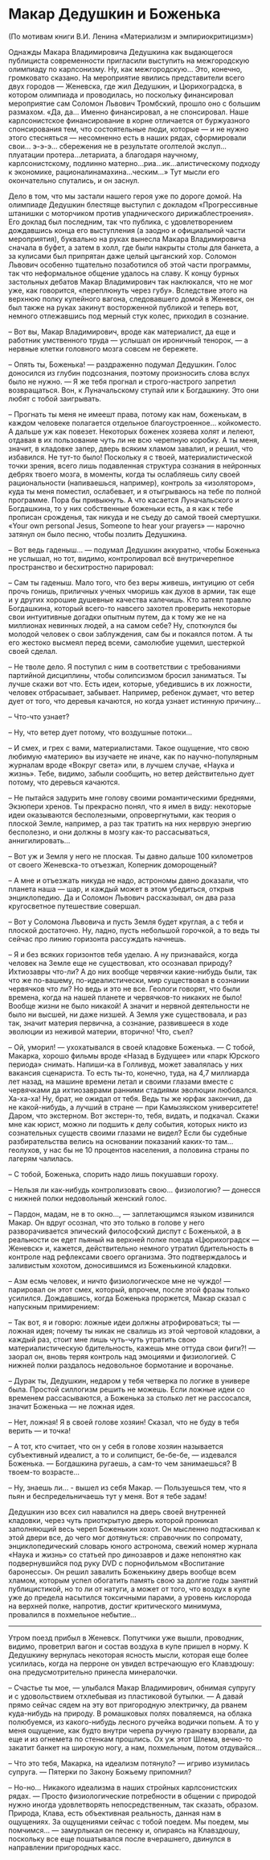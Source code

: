 # Макар Дедушкин и Боженька

(По мотивам книги В.И. Ленина «Материализм и эмпириокритицизм»)

Однажды Макара Владимировича Дедушкина как выдающегося публициста современности пригласили выступить на межгородскую олимпиаду по карлсонизму. Ну, как межгородскую… Это, конечно, громковато сказано. На мероприятие явились представители всего двух городов — Женевска, где жил Дедушкин, и Цюрихоградска, в котором олимпиада и проводилась, но поскольку финансировал мероприятие сам Соломон Львович Тромбский, прошло оно с большим размахом. «Да, да… Именно финансировал, а не спонсировал. Наше карлсонистское финансирование в корне отличается от буржуазного спонсирования тем, что состоятельные люди, которые — и не нужно этого стесняться — несомненно есть в наших рядах, сформировали  свои… э-э-э… сбережения не в результате оголтелой экслуп…плуатации протера…летариата, а благодаря научному, карлсонистскому, подлинно матерно…риа…ик…алистическому подходу к экономике, рационалинамахина…ческим…» Тут мысли его окончательно спутались, и он заснул.

Дело в том, что мы застали нашего героя уже по дороге домой. На олимпиаде Дедушкин блестяще выступил с докладом «Прогрессивные штанишки с моторчиком против упаднического дирижаблестроения». Его доклад был последним, так что публика, с удовлетворением дождавшись конца его выступления (а заодно и официальной части мероприятия), буквально на руках вынесла Макара Владимировича сначала в буфет, а затем в холл, где были накрыты столы для банкета, а за кулисами был припрятан даже целый цыганский хор. Соломон Львович особенно тщательно позаботился об этой части программы, так что неформальное общение удалось на славу. К концу бурных застольных дебатов Макар Владимирович так наклюкался, что не мог уже, как говорится, «переплюнуть через губу». Вследствие этого на верхнюю полку купейного вагона, следовавшего домой в Женевск, он был также на руках закинут восторженной публикой и теперь вот, немного отлежавшись под мерный стук колес, приходил в сознание.

– Вот вы, Макар Владимирович, вроде как материалист, да еще и работник умственного труда — услышал он ироничный тенорок, — а нервные клетки головного мозга совсем не бережете. 

– Опять ты, Боженька! — раздраженно подумал Дедушкин. Голос доносился из глубин подсознания, поэтому произносить слова вслух было не нужно. — Я же тебя прогнал и строго-настрого запретил возвращаться. Вон, к Луначальскому ступай или к Богдашкину. Это они любят с тобой заигрывать. 

– Прогнать ты меня не имеешт права, потому как нам, боженькам, в каждом человеке полагается отдельное благоустроенное… койкоместо. А дальше уж как повезет. Некоторых боженек хозяева холят и лелеют, отдавая в их пользование чуть ли не всю черепную коробку. А ты меня, значит, в кладовке запер, дверь всяким хламом завалил, и решил, что избавился. Не тут-то было! Поскольку я с твоей, материалистической точки зрения, всего лишь подавленная структура сознания в нейронных дебрях твоего мозга, в моменты, когда ты ослабляешь силу своей рациональности (напиваешься, например), контроль за «изолятором», куда ты меня поместил, ослабевает, и я отыгрываюсь на тебе по полной программе. Пора бы привыкнуть. А что касается Луначальского и Богдашкина, то у них собственные боженьки есть, а я как к тебе прописан срожденья, так никуда и не съеду до самой твоей смертушки. «Your own personal Jesus, Someone to hear your prayers» — нарочно затянул он было песню, чтобы позлить Дедушкина.

– Вот ведь гаденыш… — подумал Дедушкин аккуратно, чтобы Боженька не услышал, но тот, видимо, контролировал всё внутричерепное пространство и бесхитростно парировал:

– Сам ты гаденыш. Мало того, что без веры живешь, интуицию от себя прочь гонишь, приличных ученых чморишь как духов в армии, так еще и у других хорошие душевные качества калечишь. Кто затеял травлю Богдашкина, который всего-то навсего захотел проверить некоторые свои интуитивные догадки опытным путем, да к тому же не на миллионах невинных людей, а на самом себе? Ну, споткнулся бы молодой человек о свои заблуждения, сам бы и покаялся потом. А ты его жестоко высмеял перед всеми, самолюбие ущемил, шестеркой своей сделал.

– Не тволе дело. Я поступил с ним в соответствии с требованиями партийной дисциплины, чтобы солипсизмом бросил заниматься. Ты лучше скажи вот что. Есть идеи, которые, убедившись в их ложности, человек отбрасывает, забывает. Например, ребенок думает, что ветер дует от того, что деревья качаются, но когда узнает истинную причину…

– Что-что узнает?

– Ну, что ветер дует потому, что воздушные потоки…

– И смех, и грех с вами, материалистами. Такое ощущение, что свою любимую «материю» вы изучаете не иначе, как по научно-популярным журналам вроде «Вокруг света» или, в лучшем случае, «Наука и жизнь». Тебе, видимо, забыли сообщить, но ветер действительно дует потому, что деревься качаются. 

– Не пытайся задурить мне голову своими романтическими бреднями, Экзюпери хренов. Ты прекрасно понял, что я имел в виду: некоторые идеи оказываются бесполезными, опровергнутыми, как теория о плоской Земле, например, а раз так тратить на них нерврую энергию бесполезно, и они должны в мозгу как-то рассасываться, аннигилировать…

– Вот уж и Земля у него не плоская. Ты давно дальше 100 километров от своего Женевска-то отъезжал, Коперник доморощеный?

– А мне и отъезжать никуда не надо, астрономы давно доказали, что планета наша — шар, и каждый может в этом убедиться, открыв энциклопедию. Да и Соломон Львович рассказывал, он два раза кругосветное путешествие совершал.

– Вот у Соломона Львовича и пусть Земля будет круглая, а с тебя и плоской достаточно. Ну, ладно, пусть небольшой горочкой, а то ведь ты сейчас про линию горизонта рассуждать начнешь.

– Я и без всяких горизонтов тебя уделаю. А ну признавайся, когда человек на Земле еще не существовал, кто осознавал природу? Ихтиозавры что-ли? А до них вообще червячки какие-нибудь были, так что же по-вашему, по-идеалистически, мир существовал в сознании червячков что ли? Но ведь и это не все. Геологи говорят, что были времена, когда на нашей планете и червячков-то никаких не было! Вообще жизни не было никакой! А значит и нервной деятельности не было ни высшей, ни даже низшей. А Земля уже существовала, и раз так, значит материя первична, а сознание, развившееся в ходе эволюции из неживой материи, вторично! Что, съел? 

– Ой, уморил! — ухохатывался в своей кладовке Боженька. — С тобой, Макарка, хорошо фильмы вроде «Назад в Будущее» или «парк Юрского периода» снимать. Напиши-ка в Голливуд, может завалялась у них вакансия сценариста. То есть ты-то, конечно, туда, на 4,7 миллиарда лет назад, на машине времени летал и своими глазами вместе с червячками да ихтиозаврами ранними стадиями эволюции любовался. Ха-ха-ха! Ну, брат, не ожидал от тебя. Ведь ты же юрфак закончил, да не какой-нибудь, а лучший в стране — при Камызякском университете! Даром, что экстерном. Вот экстерн-то, тебя, видать, и подкачал. Скажи мне как юрист, можно ли подшить к делу события, которых никто из сознательных существ своими глазами не видел? Если бы судебные разбирательства велись на основании показаний каких-то там… геолухов, у нас бы не 10 процентов населения, а половина страны по лагерям чалилась.

– С тобой, Боженька, спорить надо лишь покушавши гороху.

– Нельзя ли как-нибудь контролизовать свою… физиологию? — донесся с нижней полки недовольный женский голос.

– Пардон, мадам, не в то окно…, — заплетающимся языком извинился Макар. Он вдруг осознал, что это только в голове у него разворачивается эпический философский диспут с Боженькой, а в реальности он едет пьяный на верхней полке поезда «Цюрихоградск — Женевск» и, кажется, действительно немного утратил бдительность в контроле над рефлексами своего организма. Это подтверждалось и заливистым хохотом, доносившимся из Боженькиной кладовки. 

– Азм есмь человек, и ничто физиологическое мне не чуждо! — парировал он этот смех, который, впрочем, после этой фразы только усилился. Дождавшись, когда Боженька проржется, Макар сказал с напускным примирением:

– Так вот, я и говорю: ложные идеи должны атрофироваться; ты — ложная идея; почему ты никак не свалишь из этой чертовой кладовки, а каждый раз, стоит мне лишь чуть-чуть утратить свою материалистическую бдительность, кажешь мне оттуда свои фиги?! — заорал он, вновь теряя контроль над эмоциями и физиологией. С нижней полки раздалось недовольное бормотание и ворочанье.

– Дурак ты, Дедушкин, недаром у тебя четверка по логике в универе была. Простой силлогизм решить не можешь. Если ложные идеи со временем рассасываются, а Боженька за столько лет не рассосался, значит Боженька — не ложная идея.

– Нет, ложная! Я в своей голове хозяин! Сказал, что не буду в тебя верить — и точка!

– А тот, кто считает, что он у себя в голове хозяин называется субъективный идеалист, а то и солипцист, бе-бе-бе, — издевался Боженька. — Богдашкина ругаешь, а сам-то чем занимаешься? В твоем-то возрасте…

– Ну, знаешь ли… - вышел из себя Макар. — Пользуешься тем, что я пьян и беспредельничаешь тут у меня. Вот я тебе задам!

Дедушкин изо всех сил навалился на дверь своей внутренней кладовки, через чуть приоткрытую дверь которой проникал заполняющий весь череп Боженькин хохот. Он мысленно подтаскивал к этой двери все, до чего мог дотянуться: справочник по сопромату, энциклопедический словарь юного астронома, свежий номер журнала «Наука и жизнь» со статьей про динозавров и даже непонятно как подвернувшийся под руку DVD с порнофильмом «Воспитание баронессы». Он решил завалить Боженькину дверь вообще всем хламом, которым успел обогатить память свою за долгие годы занятий публицистикой, но то ли от натуги, а может от того, что воздух в купе уже до предела насытился токсичными парами, а уровень кислорода на верхней полке, напротив, достиг критического минимума, провалился в похмельное небытие…

* * *

Утром поезд прибыл в Женевск. Попутчики уже вышли, проводник, видимо, проветрил вагон и состав воздуха в купе пришел в норму. К Дедушкину вернулась некоторая ясность мысли, которая еще более усилилась, когда на перроне он увидел встречающую его Клавздюшу: она предусмотрительно принесла минералочки. 

– Счастье ты мое, — улыбался Макар Владимирович, обнимая супругу и с удовольствием отхлебывая из пластиковой бутылки. — А давай прямо сейчас сядем на эту вот пригородную электричку, да рванем куда-нибудь на природу. В ромашковых полях поваляемся, на облака полюбуемся, из какого-нибудь лесного ручейка водички попьем. А то у меня ощущение, как будто внутри черепа ручную гранату взорвали, да еще и из огнемета по стенкам прошлись. Ох уж этот Шлема, вечно-то закатит банкет на широкую ногу, а нам, похмельным, потом отдувайся…

– Что это тебя, Макарка, на идеализм потянуло? — игриво изумилась супруга. — Пятерки по Закону Божьему припомнил?

– Но-но… Никакого идеализма в наших стройных карлсонистских рядах. — Просто физиологические потребности в общении с природой нужно иногда удовлетворять непосредственным, так сказать, образом. Природа, Клава, есть объективная реальность, данная нам в ощущениях. За ощущениями сейчас с тобой поедем. Мы поедем, мы помчимся… — замурлыкал он песенку и, опираясь на Клавздюшу, поскольку все еще пошатывался после вчерашнего, двинулся в направлении пригородных касс.
